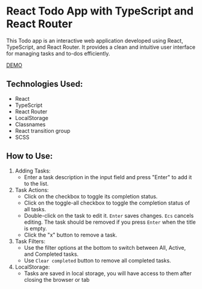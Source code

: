# React Todo App with TypeScript and React Router
This Todo app is an interactive web application developed using React, TypeScript, and React Router. It provides a clean and intuitive user interface for managing tasks and to-dos efficiently.

[DEMO](https://ruslan-yarosh.github.io/todo_app/)

## Technologies Used:
 - React
 - TypeScript
 - React Router
 - LocalStorage
 - Classnames
 - React transition group
 - SCSS

## How to Use:
1. Adding Tasks:
    - Enter a task description in the input field and press "Enter" to add it to the list.
2. Task Actions:
    - Click on the checkbox to toggle its completion status.
    - Click on the toggle-all checkbox to toggle the completion status of all tasks.
    - Double-click on the task to edit it. `Enter` saves changes. `Ecs` cancels editing. The task should be removed if you press `Enter` when the title is empty.
    - Click the "x" button to remove a task.
3. Task Filters:
    - Use the filter options at the bottom to switch between All, Active, and Completed tasks.
    - Use `Clear completed` button to remove all completed tasks.
4. LocalStorage: 
    - Tasks are saved in local storage, you will have access to them after closing the browser or tab
